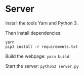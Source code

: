 # Server

Install the tools Yarn and Python 3.

Then install dependencies:

```
yarn
pip3 install -r requirements.txt
```

Build the webpage: `yarn build`

Start the server: `python3 server.py`
